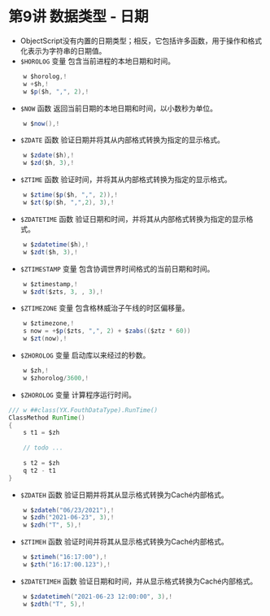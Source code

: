 # 第9讲 数据类型 - 日期

- ObjectScript没有内置的日期类型；相反，它包括许多函数，用于操作和格式化表示为字符串的日期值。
- `$HOROLOG` 变量 包含当前进程的本地日期和时间。

```java
	w $horolog,!
	w +$h,!	
	w $p($h, ",", 2),!
```

- `$NOW` 函数 返回当前日期的本地日期和时间，以小数秒为单位。

```java
	w $now(),!
```


- `$ZDATE` 函数 验证日期并将其从内部格式转换为指定的显示格式。

```java
	w $zdate($h),!
	w $zd($h, 3),!
```

- `$ZTIME` 函数 验证时间，并将其从内部格式转换为指定的显示格式。

```java
	w $ztime($p($h, ",", 2)),!
	w $zt($p($h, ",",2), 3),!
```

- `$ZDATETIME` 函数 验证日期和时间，并将其从内部格式转换为指定的显示格式。

```java
	w $zdatetime($h),!
	w $zdt($h, 3),!
```

- `$ZTIMESTAMP` 变量 包含协调世界时间格式的当前日期和时间。

```java
	w $ztimestamp,!
	w $zdt($zts, 3, , 3),!
```

- `$ZTIMEZONE` 变量 包含格林威治子午线的时区偏移量。

```java
	w $ztimezone,!
	s now = +$p($zts, ",", 2) + $zabs(($ztz * 60))
	w $zt(now),!
```

- `$ZHOROLOG` 变量 启动库以来经过的秒数。

```java
	w $zh,!
	w $zhorolog/3600,!
```

- `$ZHOROLOG` 变量 计算程序运行时间。

```java
/// w ##class(YX.FouthDataType).RunTime()
ClassMethod RunTime()
{
	s t1 = $zh
	
	// todo ...
	
	s t2 = $zh
	q t2 - t1
}

```

- `$ZDATEH` 函数 验证日期并将其从显示格式转换为Caché内部格式。

```java
	w $zdateh("06/23/2021"),!
	w $zdh("2021-06-23", 3),!
	w $zdh("T", 5),!
```

- `$ZTIMEH` 函数 验证时间并将其从显示格式转换为Caché内部格式。

```java
	w $ztimeh("16:17:00"),!
	w $zth("16:17:00.123"),!
```

- `$ZDATETIMEH` 函数 验证日期和时间，并从显示格式转换为Caché内部格式。

```java
	w $zdatetimeh("2021-06-23 12:00:00", 3),!
	w $zdth("T", 5),!
```